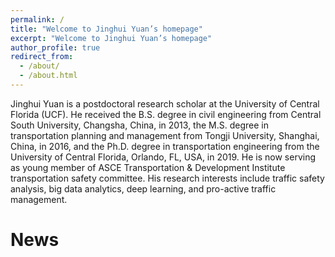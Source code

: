 ```yaml
---
permalink: /
title: "Welcome to Jinghui Yuan’s homepage"
excerpt: "Welcome to Jinghui Yuan’s homepage"
author_profile: true
redirect_from: 
  - /about/
  - /about.html
---
```


Jinghui Yuan is a postdoctoral research scholar at the University of Central Florida (UCF). He received the B.S. degree in civil engineering from Central South University, Changsha, China, in 2013, the M.S. degree in transportation planning and management from Tongji University, Shanghai, China, in 2016, and the Ph.D. degree in transportation engineering from the University of Central Florida, Orlando, FL, USA, in 2019. He is now serving as young member of ASCE Transportation & Development Institute transportation safety committee. His research interests include traffic safety analysis, big data analytics, deep learning, and pro-active traffic management.

News
======
